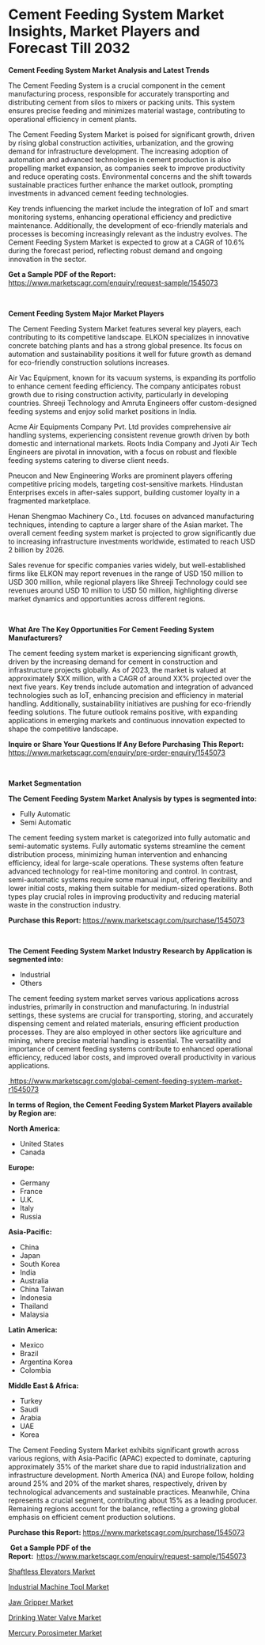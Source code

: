 <p><h1>Cement Feeding System Market Insights, Market Players and Forecast Till 2032</h1></p><p><strong>Cement Feeding System Market Analysis and Latest Trends</strong></p>
<p><p>The Cement Feeding System is a crucial component in the cement manufacturing process, responsible for accurately transporting and distributing cement from silos to mixers or packing units. This system ensures precise feeding and minimizes material wastage, contributing to operational efficiency in cement plants.</p><p>The Cement Feeding System Market is poised for significant growth, driven by rising global construction activities, urbanization, and the growing demand for infrastructure development. The increasing adoption of automation and advanced technologies in cement production is also propelling market expansion, as companies seek to improve productivity and reduce operating costs. Environmental concerns and the shift towards sustainable practices further enhance the market outlook, prompting investments in advanced cement feeding technologies.</p><p>Key trends influencing the market include the integration of IoT and smart monitoring systems, enhancing operational efficiency and predictive maintenance. Additionally, the development of eco-friendly materials and processes is becoming increasingly relevant as the industry evolves. The Cement Feeding System Market is expected to grow at a CAGR of 10.6% during the forecast period, reflecting robust demand and ongoing innovation in the sector.</p></p>
<p><strong>Get a Sample PDF of the Report:&nbsp;</strong> <a href="https://www.marketscagr.com/enquiry/request-sample/1545073?utm_campaign=1905&utm_medium=2&utm_source=Github&utm_content=ia&utm_term=08042025&utm_id=cement-feeding-system">https://www.marketscagr.com/enquiry/request-sample/1545073</a></p>
<p>&nbsp;</p>
<p><strong>Cement Feeding System Major Market Players</strong></p>
<p><p>The Cement Feeding System Market features several key players, each contributing to its competitive landscape. ELKON specializes in innovative concrete batching plants and has a strong global presence. Its focus on automation and sustainability positions it well for future growth as demand for eco-friendly construction solutions increases.</p><p>Air Vac Equipment, known for its vacuum systems, is expanding its portfolio to enhance cement feeding efficiency. The company anticipates robust growth due to rising construction activity, particularly in developing countries. Shreeji Technology and Amruta Engineers offer custom-designed feeding systems and enjoy solid market positions in India.</p><p>Acme Air Equipments Company Pvt. Ltd provides comprehensive air handling systems, experiencing consistent revenue growth driven by both domestic and international markets. Roots India Company and Jyoti Air Tech Engineers are pivotal in innovation, with a focus on robust and flexible feeding systems catering to diverse client needs.</p><p>Pneucon and New Engineering Works are prominent players offering competitive pricing models, targeting cost-sensitive markets. Hindustan Enterprises excels in after-sales support, building customer loyalty in a fragmented marketplace.</p><p>Henan Shengmao Machinery Co., Ltd. focuses on advanced manufacturing techniques, intending to capture a larger share of the Asian market. The overall cement feeding system market is projected to grow significantly due to increasing infrastructure investments worldwide, estimated to reach USD 2 billion by 2026.</p><p>Sales revenue for specific companies varies widely, but well-established firms like ELKON may report revenues in the range of USD 150 million to USD 300 million, while regional players like Shreeji Technology could see revenues around USD 10 million to USD 50 million, highlighting diverse market dynamics and opportunities across different regions.</p></p>
<p>&nbsp;</p>
<p><strong>What Are The Key Opportunities For Cement Feeding System Manufacturers?</strong></p>
<p><p>The cement feeding system market is experiencing significant growth, driven by the increasing demand for cement in construction and infrastructure projects globally. As of 2023, the market is valued at approximately $XX million, with a CAGR of around XX% projected over the next five years. Key trends include automation and integration of advanced technologies such as IoT, enhancing precision and efficiency in material handling. Additionally, sustainability initiatives are pushing for eco-friendly feeding solutions. The future outlook remains positive, with expanding applications in emerging markets and continuous innovation expected to shape the competitive landscape.</p></p>
<p><strong>Inquire or Share Your Questions If Any Before Purchasing This Report:</strong> <a href="https://www.marketscagr.com/enquiry/pre-order-enquiry/1545073?utm_campaign=1905&utm_medium=2&utm_source=Github&utm_content=ia&utm_term=08042025&utm_id=cement-feeding-system">https://www.marketscagr.com/enquiry/pre-order-enquiry/1545073</a></p>
<p>&nbsp;</p>
<p><strong>Market Segmentation</strong></p>
<p><strong>The Cement Feeding System Market Analysis by types is segmented into:</strong></p>
<p><ul><li>Fully Automatic</li><li>Semi Automatic</li></ul></p>
<p><p>The cement feeding system market is categorized into fully automatic and semi-automatic systems. Fully automatic systems streamline the cement distribution process, minimizing human intervention and enhancing efficiency, ideal for large-scale operations. These systems often feature advanced technology for real-time monitoring and control. In contrast, semi-automatic systems require some manual input, offering flexibility and lower initial costs, making them suitable for medium-sized operations. Both types play crucial roles in improving productivity and reducing material waste in the construction industry.</p></p>
<p><strong>Purchase this Report:&nbsp;</strong><a href="https://www.marketscagr.com/purchase/1545073?utm_campaign=1905&utm_medium=2&utm_source=Github&utm_content=ia&utm_term=08042025&utm_id=cement-feeding-system">https://www.marketscagr.com/purchase/1545073</a></p>
<p>&nbsp;</p>
<p><strong>The Cement Feeding System Market Industry Research by Application is segmented into:</strong></p>
<p><ul><li>Industrial</li><li>Others</li></ul></p>
<p><p>The cement feeding system market serves various applications across industries, primarily in construction and manufacturing. In industrial settings, these systems are crucial for transporting, storing, and accurately dispensing cement and related materials, ensuring efficient production processes. They are also employed in other sectors like agriculture and mining, where precise material handling is essential. The versatility and importance of cement feeding systems contribute to enhanced operational efficiency, reduced labor costs, and improved overall productivity in various applications.</p></p>
<p><a href="https://www.marketscagr.com/global-cement-feeding-system-market-r1545073?utm_campaign=1905&utm_medium=2&utm_source=Github&utm_content=ia&utm_term=08042025&utm_id=cement-feeding-system">&nbsp;https://www.marketscagr.com/global-cement-feeding-system-market-r1545073</a></p>
<p><strong>In terms of Region, the Cement Feeding System Market Players available by Region are:</strong></p>
<p>
    <p> <strong> North America: </strong>
        <ul>
            <li>United States</li>
            <li>Canada</li>
        </ul>
        </p> 
    <p> <strong> Europe: </strong>
        <ul>
            <li>Germany</li>
            <li>France</li>
            <li>U.K.</li>
            <li>Italy</li>
            <li>Russia</li>
        </ul>
        </p> 
    <p> <strong> Asia-Pacific: </strong>
        <ul>
            <li>China</li>
            <li>Japan</li>
            <li>South Korea</li>
            <li>India</li>
            <li>Australia</li>
            <li>China Taiwan</li>
            <li>Indonesia</li>
            <li>Thailand</li>
            <li>Malaysia</li>
        </ul>
        </p> 
    <p> <strong> Latin America: </strong>
        <ul>
            <li>Mexico</li>
            <li>Brazil</li>
            <li>Argentina Korea</li>
            <li>Colombia</li>
        </ul>
        </p> 
    <p> <strong> Middle East & Africa: </strong>
        <ul>
            <li>Turkey</li>
            <li>Saudi</li>
            <li>Arabia</li>
            <li>UAE</li>
            <li>Korea</li>
        </ul>
    </p>
    </p>
<p><p>The Cement Feeding System Market exhibits significant growth across various regions, with Asia-Pacific (APAC) expected to dominate, capturing approximately 35% of the market share due to rapid industrialization and infrastructure development. North America (NA) and Europe follow, holding around 25% and 20% of the market shares, respectively, driven by technological advancements and sustainable practices. Meanwhile, China represents a crucial segment, contributing about 15% as a leading producer. Remaining regions account for the balance, reflecting a growing global emphasis on efficient cement production solutions.</p></p>
<p><strong>Purchase this Report: </strong><a href="https://www.marketscagr.com/purchase/1545073?utm_campaign=1905&utm_medium=2&utm_source=Github&utm_content=ia&utm_term=08042025&utm_id=cement-feeding-system">https://www.marketscagr.com/purchase/1545073</a></p>
<p>&nbsp;<strong>Get a Sample PDF of the Report:&nbsp;&nbsp;</strong><a href="https://www.marketscagr.com/enquiry/request-sample/1545073?utm_campaign=1905&utm_medium=2&utm_source=Github&utm_content=ia&utm_term=08042025&utm_id=cement-feeding-system">https://www.marketscagr.com/enquiry/request-sample/1545073</a></p>
<p><strong></strong></p>
<p><p><a href="https://github.com/arvelm4nthig/Market-Research-Report-List-1/blob/main/shaftless-elevators-market.md?utm_campaign=1905&utm_medium=2&utm_source=Github&utm_content=ia&utm_term=08042025&utm_id=cement-feeding-system">Shaftless Elevators Market</a></p><p><a href="https://github.com/xanaanenkaly/Market-Research-Report-List-1/blob/main/industrial-machine-tool-market.md?utm_campaign=1905&utm_medium=2&utm_source=Github&utm_content=ia&utm_term=08042025&utm_id=cement-feeding-system">Industrial Machine Tool Market</a></p><p><a href="https://github.com/AlisaRowe24/Market-Research-Report-List-2/blob/main/jaw-gripper-market.md?utm_campaign=1905&utm_medium=2&utm_source=Github&utm_content=ia&utm_term=08042025&utm_id=cement-feeding-system">Jaw Gripper Market</a></p><p><a href="https://github.com/jaquelynhasenaue8/Market-Research-Report-List-1/blob/main/drinking-water-valve-market.md?utm_campaign=1905&utm_medium=2&utm_source=Github&utm_content=ia&utm_term=08042025&utm_id=cement-feeding-system">Drinking Water Valve Market</a></p><p><a href="https://github.com/memorirummy/Market-Research-Report-List-1/blob/main/mercury-porosimeter-market.md?utm_campaign=1905&utm_medium=2&utm_source=Github&utm_content=ia&utm_term=08042025&utm_id=cement-feeding-system">Mercury Porosimeter Market</a></p></p>